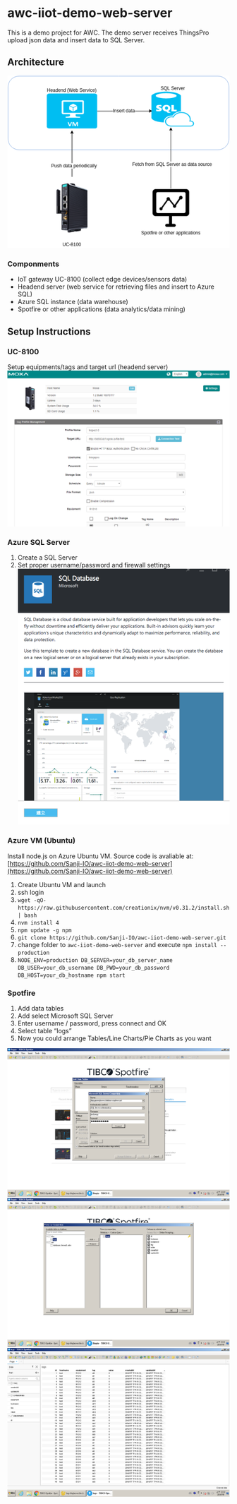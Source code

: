 # awc-iiot-demo-web-server
This is a demo project for AWC. The demo server receives ThingsPro upload json data and insert data to SQL Server.

## Architecture
![Demo Architecture](./img/image04.png)

### Componments
- IoT gateway UC-8100 (collect edge devices/sensors data)
- Headend server (web service for retrieving files and insert to Azure SQL)
- Azure SQL instance (data warehouse)
- Spotfire or other applications (data analytics/data mining)

## Setup Instructions
### UC-8100
Setup equipments/tags and target url (headend server)
![ThingsPro on UC-8100](./img/image02.png)

### Azure SQL Server
1. Create a SQL Server
2. Set proper username/password and firewall settings
![Azure SQL Server](./img/image01.png)

### Azure VM (Ubuntu)
Install node.js on Azure Ubuntu VM. Source code is avaliable at: [https://github.com/Sanji-IO/awc-iiot-demo-web-server](https://github.com/Sanji-IO/awc-iiot-demo-web-server)

1. Create Ubuntu VM and launch
2. ssh login
3. `wget -qO- https://raw.githubusercontent.com/creationix/nvm/v0.31.2/install.sh | bash`
4. `nvm install 4`
5. `npm update -g npm`
6. `git clone https://github.com/Sanji-IO/awc-iiot-demo-web-server.git`
7. change folder to `awc-iiot-demo-web-server` and execute `npm install --production`
8. `NODE_ENV=production DB_SERVER=your_db_server_name DB_USER=your_db_username DB_PWD=your_db_password DB_HOST=your_db_hostname npm start`

### Spotfire
1. Add data tables
2. Add select Microsoft SQL Server
3. Enter username / password, press connect and OK
4. Select table “logs”
5. Now you could arrange Tables/Line Charts/Pie Charts as you want

![Login](./img/image03.png)
![Select table](./img/image05.png)
![Table](./img/image00.png)
